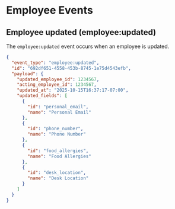 # Employee Events

## Employee updated (employee:updated)

The `employee:updated` event occurs when an employee is updated.

```json
{
  "event_type": "employee:updated",
  "id": "692df651-4558-453b-8745-1e75d4543efb",
  "payload": {
    "updated_employee_id": 1234567,
    "acting_employee_id": 1234567,
    "updated_at": "2025-10-15T16:37:17-07:00",
    "updated_fields": [
      {
        "id": "personal_email",
        "name": "Personal Email"
      },
      {
        "id": "phone_number",
        "name": "Phone Number"
      },
      {
        "id": "food_allergies",
        "name": "Food Allergies"
      },
      {
        "id": "desk_location",
        "name": "Desk Location"
      }
    ]
  }
}
```
